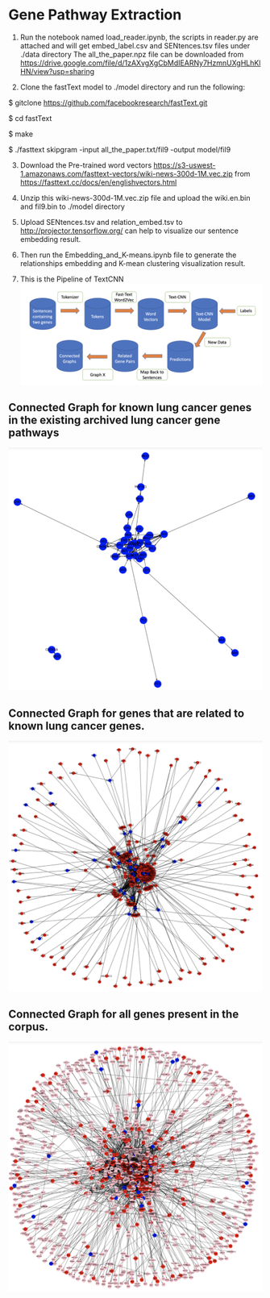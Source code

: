 # Gene Pathway Extraction

1. Run the notebook named load_reader.ipynb, the scripts in reader.py are attached and will get embed_label.csv and SENtences.tsv files under ./data directory The all_the_paper.npz file can be downloaded from https://drive.google.com/file/d/1zAXvgXgCbMdIEARNy7HzmnUXgHLhKlHN/view?usp=sharing

2. Clone the fastText model to ./model directory and run the following:

$ gitclone https://github.com/facebookresearch/fastText.git

$ cd fastText

$ make

$ ./fasttext skipgram -input all_the_paper.txt/fil9 -output model/fil9

3. Download the Pre-trained word vectors https://s3-uswest-1.amazonaws.com/fasttext-vectors/wiki-news-300d-1M.vec.zip from https://fasttext.cc/docs/en/englishvectors.html

4. Unzip this wiki-news-300d-1M.vec.zip file and upload the wiki.en.bin and fil9.bin to ./model directory

5. Upload SENtences.tsv and relation_embed.tsv to http://projector.tensorflow.org/ can help to visualize our sentence embedding result.

6. Then run the Embedding_and_K-means.ipynb file to generate the relationships embedding and K-mean clustering visualization result.

7. This is the Pipeline of TextCNN
![image](https://github.com/Sapphirine/Gene-Pathway-Extraction/blob/master/figures/TextCNN.png?raw=true)

## Connected Graph for known lung cancer genes in the existing archived lung cancer gene pathways
![image](https://github.com/Sapphirine/Gene-Pathway-Extraction/blob/master/figures/known_cancer_genes.png?raw=true)

## Connected Graph for genes that are related to known lung cancer genes.
![image](https://github.com/Sapphirine/Gene-Pathway-Extraction/blob/master/figures/related_genes.png?raw=true)

## Connected Graph for all genes present in the corpus.
![image](https://github.com/Sapphirine/Gene-Pathway-Extraction/blob/master/figures/all_genes.png?raw=true)
      
